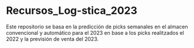 # Recursos_Log-stica_2023
Este repositorio se basa en la predicción de picks semanales en el almacen convencional y automático para el 2023 en base a los picks realitzados el 2022 y la previsión de venta del 2023.
